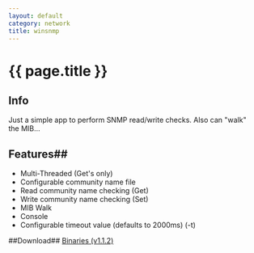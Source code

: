 ```yaml
---
layout: default
category: network
title: winsnmp
---
```


# {{ page.title }} #

## Info ##

Just a simple app to perform SNMP read/write checks. Also can "walk" the MIB... 

## Features##

- Multi-Threaded (Get's only)
- Configurable community name file
- Read community name checking (Get)
- Write community name checking (Set)
- MIB Walk
- Console
- Configurable timeout value (defaults to 2000ms) (-t)

##Download##
[Binaries (v1.1.2)](/downloads/winsnmp.v.1.1.2.zip)